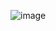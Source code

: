 ![image](https://github.com/ange1jun/Gwangju-Health-information-System/assets/91591128/acfcbb4b-562b-45ed-b197-7af7778048b0)
